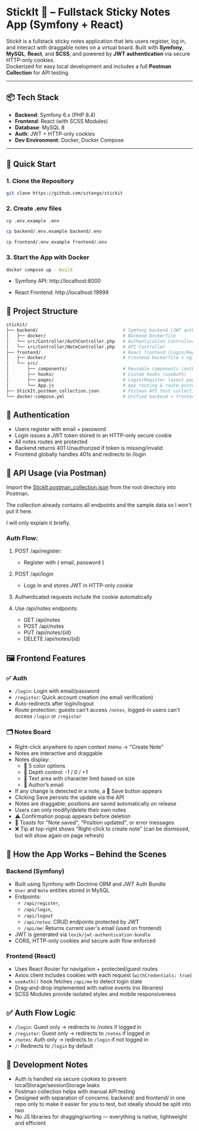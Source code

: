 # StickIt 🧠 – Fullstack Sticky Notes App (Symfony + React)

StickIt is a fullstack sticky notes application that lets users register, log in, and interact with draggable notes on a virtual board. Built with **Symfony**, **MySQL**, **React**, and **SCSS**, and powered by **JWT authentication** via secure HTTP-only cookies.  
Dockerized for easy local development and includes a full **Postman Collection** for API testing.

---

## 📦 Tech Stack

- **Backend**: Symfony 6.x (PHP 8.4)
- **Frontend**: React (with SCSS Modules)
- **Database**: MySQL 8
- **Auth**: JWT + HTTP-only cookies
- **Dev Environment**: Docker, Docker Compose

---

## 🚀 Quick Start

### 1. Clone the Repository

```bash
git clone https://github.com/sztanga/stickit
```

### 2. Create .env files

```bash
cp .env.example .env
```

```bash
cp backend/.env.example backend/.env
```

```bash
cp frontend/.env.example frontend/.env
```

### 3. Start the App with Docker

```bash
docker compose up --build
```

- Symfony API: http://localhost:8000

- React Frontend: http://localhost:19999

## 📁 Project Structure

```bash
stickit/
├── backend/                                # Symfony backend (JWT auth, API)
│   ├── docker/                             # Backend Dockerfile
│   └── src/Controller/AuthController.php   # Authentication Controller
│   └── src/Controller/NoteController.php   # API Controller
├── frontend/                               # React frontend (Login/Register/Notes UI)
│   ├── docker/                             # Frontend Dockerfile + nginx config
│   └── src/
│       ├── components/                     # Reusable components (auth, layout, notes)
│       ├── hooks/                          # Custom hooks (useAuth)
│       ├── pages/                          # Login/Register layout pages
│       └── App.js                          # App routing & route protection
├── StickIt.postman_collection.json         # Postman API test collection
└── docker-compose.yml                      # Unified backend + frontend services
```

## 🔐 Authentication

- Users register with email + password
- Login issues a JWT token stored in an HTTP-only secure cookie
- All notes routes are protected
- Backend returns 401 Unauthorized if token is missing/invalid
- Frontend globally handles 401s and redirects to /login

## 📮 API Usage (via Postman)

Import the [StickIt.postman_collection.json](StickIt.postman_collection.json) from the root directory into Postman.

The collection already contains all endpoints and the sample data so I won't put it here.

I will only explain it briefly.

### Auth Flow:
1. POST /api/register:
   - Register with { email, password }

2. POST /api/login
   - Logs in and stores JWT in HTTP-only cookie

3. Authenticated requests include the cookie automatically

4. Use /api/notes endpoints:
   - GET /api/notes
   - POST /api/notes
   - PUT /api/notes/{id}
   - DELETE /api/notes/{id}

## 🖼 Frontend Features

### ✅ Auth

- `/login`: Login with email/password
- `/register`: Quick account creation (no email verification)
- Auto-redirects after login/logout
- Route protection: guests can't access `/notes`, logged-in users can't access `/login` or `/register`

### 🗂 Notes Board

- Right-click anywhere to open context menu → "Create Note"
- Notes are interactive and draggable
- Notes display:
  - 🎨 5 color options
  - 📏 Depth control: -1 / 0 / +1
  - 📝 Text area with character limit based on size
  - 👤 Author’s email
- If any change is detected in a note, a 💾 Save button appears
- Clicking Save persists the update via the API
- Notes are draggable; positions are saved automatically on release
- Users can only modify/delete their own notes
- ⚠️ Confirmation popup appears before deletion
- 💬 Toasts for "Note saved", "Position updated", or error messages
- ❌ Tip at top-right shows "Right-click to create note" (can be dismissed, but will show again on page refresh)

## 🔄 How the App Works – Behind the Scenes

### Backend (Symfony)

- Built using Symfony with Doctrine ORM and JWT Auth Bundle
- `User` and `Note` entities stored in MySQL
- Endpoints:
  - `/api/register`, 
  - `/api/login`, 
  - `/api/logout`
  - `/api/notes`: CRUD endpoints protected by JWT
  - `/api/me`: Returns current user's email (used on frontend)
- JWT is generated via `lexik/jwt-authentication-bundle`
- CORS, HTTP-only cookies and secure auth flow enforced

### Frontend (React)

- Uses React Router for navigation + protected/guest routes
- Axios client includes cookies with each request (`withCredentials: true`)
- `useAuth()` hook fetches `/api/me` to detect login state
- Drag-and-drop implemented with native events (no libraries)
- SCSS Modules provide isolated styles and mobile responsiveness

## ✅ Auth Flow Logic

- `/login`: Guest only → redirects to /notes if logged in
- `/register`: Guest only → redirects to `/notes` if logged in
- `/notes`: Auth only → redirects to `/login` if not logged in
- `/`: Redirects to `/login` by default

## 🧠 Development Notes
- Auth is handled via secure cookies to prevent localStorage/sessionStorage leaks
- Postman collection helps with manual API testing
- Designed with separation of concerns: backend/ and frontend/ in one repo only to make it easier for you to test, but ideally should be split into two
- No JS libraries for dragging/sorting — everything is native, lightweight and efficient